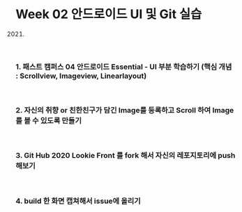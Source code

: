 # Week 02 안드로이드 UI 및 Git 실습

2021.

<br>

### 1. 패스트 캠퍼스 04 안드로이드 Essential - UI 부분 학습하기 (핵심 개념 : Scrollview, Imageview, Linearlayout)

<br>

### 2. 자신의 취향 or 친한친구가 담긴 Image를 등록하고 Scroll 하여 Image를 볼 수 있도록 만들기

<br>

### 3. Git Hub 2020 Lookie Front 를 fork 해서 자신의 레포지토리에 push해보기

<br>

### 4. build 한 화면 캡쳐해서 issue에 올리기